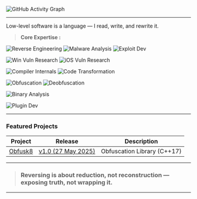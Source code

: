![GitHub Activity Graph](https://github-readme-activity-graph.vercel.app/graph?username=x86byte&theme=tokyo-night)

---
Low-level software is a language — I read, write, and rewrite it.

 > **Core Expertise :**

  ![Reverse Engineering](https://img.shields.io/badge/Reverse%20Engineering-Static%20%26%20Dynamic-8e44ad?style=flat-square)
  ![Malware Analysis](https://img.shields.io/badge/Malware%20Research-APT%20%26%20Obfuscation-e74c3c?style=flat-square)
  ![Exploit Dev](https://img.shields.io/badge/Exploitation-Kernel%20%7C%20Usermode-c0392b?style=flat-square)
  
  ![Win Vuln Research](https://img.shields.io/badge/Windows%20Vulnerability%20Researching-Kernel%2FUsermode-007ACC?style=flat-square)
  ![iOS Vuln Research](https://img.shields.io/badge/iOS%20Vulnerability%20Researching-Kernel%2FUsermode-a843f2?style=flat-square)
  
  ![Compiler Internals](https://img.shields.io/badge/Compiler%20Internals-IR%20%26%20Backend-27ae60?style=flat-square)
  ![Code Transformation](https://img.shields.io/badge/Code%20Transformation-Obfuscation%20%26%20Optimization-2ecc71?style=flat-square)
  
  ![Obfuscation](https://img.shields.io/badge/Obfuscation-C%2FC%2B%2B%2FASM-9b59b6?style=flat-square)
  ![Deobfuscation](https://img.shields.io/badge/Deobfuscation-C%2FC%2B%2B%2FASM-d2527f?style=flat-square)
  
  ![Binary Analysis](https://img.shields.io/badge/Binary%20Analysis-Automated%20%7C%20Manual-f39c12?style=flat-square)
  
  ![Plugin Dev](https://img.shields.io/badge/Plugin%20Dev-IDA%20%7C%20WinDbg%20%7C%20x64dbg-6c5ce7?style=flat-square)

---

### Featured Projects

| Project | Release | Description |
|---------|---------|-------------|
| [Obfusk8](https://github.com/x86byte/Obfusk8) | [v1.0 (27 May 2025)](https://github.com/x86byte/Obfusk8/releases) | Obfuscation Library (C++17) |

---

> ### Reversing is about reduction, not reconstruction — exposing truth, not wrapping it.

---
